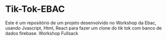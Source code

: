 # Tik-Tok-EBAC
Este é um repositório de um projeto desenvolvido no Workshop da Ebac, usando Jvascript, Html, React para fazer um clone do tik tok com banco de dados firebase. Workshop Fullsack
